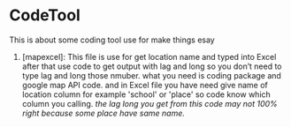# CodeTool
This is about some coding tool use for make things esay
1. [mapexcel]: This file is use for get location name and typed into Excel after that use code to get output with lag and long so you don’t
   need to type lag and long those nmuber. what you need is coding package and google map API code. and in Excel file you have need give name
   of location column for example 'school' or 'place' so code know which column you calling.
   *the lag long you get from this code may not 100% right because some place have same name.*

